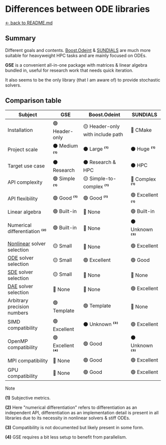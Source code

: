 # Differences between ODE libraries

[<- back to README.md](..)

## Summary

Different goals and contents. [Boost.Odeint](https://www.boost.org/doc/libs/master/libs/numeric/odeint/doc/html/index.html) & [SUNDIALS](https://computing.llnl.gov/projects/sundials) are much more suitable for heavyweight HPC tasks and are mainly focused on ODEs.

**GSE** is a convenient all-in-one package with matrices & linear algebra bundled in, useful for research work that needs quick iteration.

It also seems to be the only library (that I am aware of) to provide stochastic solvers.

## Comparison table

| Subject                                                      | GSE     | **Boost.Odeint**                | **SUNDIALS**        |
| ------------------------------------------------------------ | ------------------- | ------------------------------- | ------------------- |
| Installation                                                 | 🟢 Header-only       | 🟡 Header-only with include path | 🔴 CMake             |
| Project scale                                                | ⚫ Medium **⁽¹⁾**    | ⚫ Large **⁽¹⁾**                 | ⚫ Huge **⁽¹⁾**      |
| Target use case | ⚫ Research | ⚫ Research & HPC | ⚫ HPC |
| API complexity                                               | 🟢 Simple **⁽¹⁾**    | 🟡 Simple-to-complex **⁽¹⁾**     | 🔴 Complex **⁽¹⁾**   |
| API flexibility                                      | 🟢 Good **⁽¹⁾**      | 🟢 Good **⁽¹⁾**                  | 🟢 Excellent **⁽¹⁾** |
| Linear algebra | 🟢 Built-in | 🔴 None | 🟢 Built-in |
| Numerical differentiation **⁽²⁾** | 🟢 Built-in | 🔴 None | ⚫ Unknown **⁽³⁾** |
| [Nonlinear](https://en.wikipedia.org/wiki/Nonlinear_system) solver selection | 🟡 Small             | 🔴 None                          | 🟢 Excellent         |
| [ODE](https://en.wikipedia.org/wiki/Ordinary_differential_equation) solver selection | 🟡 Small             | 🟢 Excellent                     | 🟢 Good              |
| [SDE](https://en.wikipedia.org/wiki/Stochastic_differential_equation) solver selection | 🟡 Small             | 🔴 None                          | 🔴 None              |
| [DAE](https://en.wikipedia.org/wiki/Differential-algebraic_system_of_equations) solver selection | 🔴 None              | 🔴 None                          | 🟢 Excellent         |
| Arbitrary precision numbers                                  | 🟢 Template | 🟢 Template              | 🔴 None              |
| SIMD compatibility                                           | 🟢 Excellent         | ⚫ Unknown **⁽³⁾**               | 🟢 Excellent         |
| OpenMP compatibility                                         | 🟢 Excellent **⁽⁴⁾** | 🟢 Good                          | ⚫ Unknown **⁽³⁾**   |
| MPI compatibility                                            | 🔴 None              | 🟢 Good                          | 🟢 Excellent         |
| GPU compatibility                                            | 🔴 None              | 🟢 Good                          | 🟢 Excellent         |

> [!Note]
>
> **(1)** Subjective metrics.
>
> **(2)** Here "numerical differentiation" refers to differentiation as an independent API, differentiation as an implementation detail is present in all libraries due to its necessity in nonlinear solvers & stiff ODEs.
>
> **(3)** Compatibility is not documented but likely present in some form.
>
> **(4)** GSE requires a bit less setup to benefit from parallelism.

